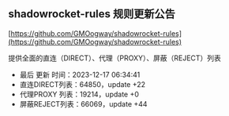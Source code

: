 ## shadowrocket-rules 规则更新公告

[https://github.com/GMOogway/shadowrocket-rules](https://github.com/GMOogway/shadowrocket-rules)

提供全面的直连（DIRECT）、代理（PROXY）、屏蔽（REJECT）列表
- 最后 更新 时间：2023-12-17 06:34:41
- 直连DIRECT列表：64850，update +22
- 代理PROXY 列表：19214，update +0
- 屏蔽REJECT列表：66069，update +44